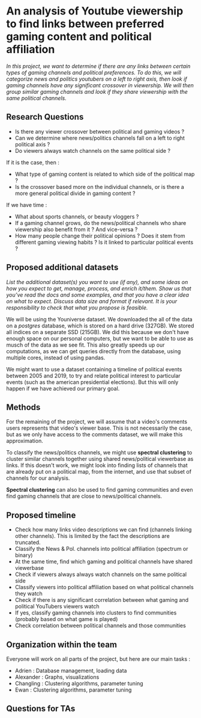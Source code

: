 ﻿# An analysis of Youtube viewership to find links between preferred gaming content and political affiliation

*In this project, we want to determine if there are any links between certain types of gaming channels and political preferences. To do this, we will categorize news and politics youtubers on a left to right axis, then look if gaming channels have any significant crossover in viewership. We will then group similar gaming channels and look if they share viewership with the same political channels.*
 
 ## Research Questions
 - Is there any viewer crossover between political and gaming videos ?
 - Can we determine where news/politics channels fall on a left to right political axis ?
 - Do viewers always watch channels on the same political side ?
 
 If it is the case, then : 
 - What type of gaming content is related to which side of the political map ?
 - Is the crossover based more on the individual channels, or is there a more general political divide in gaming content ?
 
 If we have time : 
 - What about sports channels, or beauty vloggers ?
 - If a gaming channel grows, do the news/political channels who share viewership also benefit from it ? And vice-versa ?
 - How many people change their political opinions ? Does it stem from different gaming viewing habits ? Is it linked to particular political events ?
 
 ## Proposed additional datasets
 *List the additional dataset(s) you want to use (if any), and some ideas on how you expect to get, manage, process, and enrich it/them. Show us that you’ve read the docs and some examples, and that you have a clear idea on what to expect. Discuss data size and format if relevant. It is your responsibility to check that what you propose is feasible.*
 
 We will be using the Youniverse dataset. We downloaded the all of the data on a *postgres* database, which is stored on a hard drive (327GB). We stored all indices on a separate SSD (215GB). We did this because we don't have enough space on our personal computers, but we want to be able to use as musch of the data as we see fit. This also greatly speeds up our computations, as we can get queries directly from the database, using multiple cores, instead of using pandas.
 
 We might want to use a dataset containing a timeline of political events between 2005 and 2019, to try and relate political interest to particular events (such as the american presidential elections). But this will only happen if we have achieved our primary goal.
 
 ## Methods
For the remaining of the project, we will assume that a video's comments users represents that video's viewer base. This is not necessarily the case, but as we only have access to the comments dataset, we will make this approximation.

To classify the news/politics channels, we might use **spectral clustering** to cluster similar channels together using shared news/political viewerbase as links. If this doesn't work, we might look into finding lists of channels that are already put on a political map, from the internet, and use that subset of channels for our analysis.

**Spectral clustering** can also be used to find gaming communities and even find gaming channels that are close to news/political channels.

 
 ## Proposed timeline
 - Check how many links video descriptions we can find (channels linking other channels). This is limited by the fact the descriptions are truncated.
 - Classify the News & Pol. channels into political affiliation (spectrum or binary)
 - At the same time, find which gaming and political channels have shared viewerbase
 - Check if viewers always always watch channels on the same political side
 - Classify viewers into political affiliation based on what political channels they watch
 - Check if there is any significant correlation between what gaming and political YouTubers viewers watch
 - If yes, classify gaming channels into clusters to find communities (probably based on what game is played)
 - Check correlation between political channels and those communities
 
 ## Organization within the team
 Everyone will work on all parts of the project, but here are our main tasks :
 - Adrien : Database management, loading data
 - Alexander : Graphs, visualizations
 - Changling : Clustering algorithms, parameter tuning
 - Ewan : Clustering algorithms, parameter tuning
 
 ## Questions for TAs

